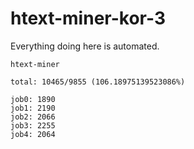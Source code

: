# htext-miner-kor-3

Everything doing here is automated.

```
htext-miner

total: 10465/9855 (106.18975139523086%)

job0: 1890
job1: 2190
job2: 2066
job3: 2255
job4: 2064
```